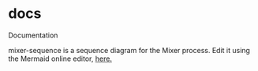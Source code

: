 # docs
Documentation

mixer-sequence is a sequence diagram for the Mixer process. Edit it using the Mermaid online editor, [here.]( https://mermaidjs.github.io/mermaid-live-editor/#/edit/eyJjb2RlIjoic2VxdWVuY2VEaWFncmFtXG5cbiAgICAjIHRpdGxlIE1pbmltYWwgTWl4ZXIgT3ZlcnZpZXdcblxuICAgIHBhcnRpY2lwYW50IFMgYXMgU2VuZGVyXG4gICAgcGFydGljaXBhbnQgRiBhcyBGcm9udC1lbmRcbiAgICBwYXJ0aWNpcGFudCBNIGFzIE1peGVyIHNtYXJ0IGNvbnRyYWN0XG4gICAgcGFydGljaXBhbnQgQiBhcyBCcm9hZGNhc3RlclxuICAgIHBhcnRpY2lwYW50IEJSIGFzIEJyb2FkY2FzdGVyIHJlZ2lzdGVyXG4gICAgcGFydGljaXBhbnQgUiBhcyBSZWNlaXZlclxuXG4gICAgTm90ZSBvdmVyIFMsUjogU2VuZGVyIHdhbnRzIHRvIHNlbmQgMSBFVEggdG8gcmVjZWl2ZXIuXG4gICAgUy0-PkY6IFJlcXVlc3QgZGVwb3NpdFxuICAgIE5vdGUgb3ZlciBGOiBDcmVhdGUgZXBoZW1lcmFsIGtleSBwYWlyXG4gICAgRi0-Pk06IEludm9rZXMgZGVwb3NpdChwdWJsaWMga2V5KSwgdmFsdWU9IDEgRVRIIFxuXG4gICBOb3RlIG92ZXIgUyxSOiBXaXRoZHJhdyBwcm9jZWR1cmVcblxuICAgRi0-PkJSOiBTZWxlY3QgYSBicm9hZGNhc3RlclxuICAgQlItPj5GOiBTZWxlY3RlZCBicm9hZGNhc3RlciBhZGRyZXNzL3VybCArIGZlZVxuXG4gICBOb3RlIG92ZXIgRjogU2lnbnMgbWVzc2FnZSA8L2JyPihyZWNpcGllbnQsIGJyb2FkY2FzdGVyLCBmZWUpIDwvYnI-SW52b2tlcyBTTkFSSyBwcm9vZiB3aXRoIHNpZ25lZCBtZXNzYWdlPC9icj5TTkFSSyBvdXRwdXRzIHByb29mXG5cbiAgIEYtLT4-QjogQ29ubmVjdCB2aWEgdG9yXG4gICBGLT4-QjogU2VuZHMgcHJvb2ZcblxuICAgTm90ZSBvdmVyIEI6IFZhbGlkYXRlcyByZXF1ZXN0PC9icj5XYWl0cyBhIHJhbmRvbSB0aW1lPC9icj5Ccm9hZGNhc3RzIHJlcXVlc3Q8L2JyPlxuICAgQi0-Pk06IFJlcXVlc3RzIHdpdGhkcmF3YWwsIGFzIHBhcnQgb2YgYSBiYXRjaCBvZiByZXF1ZXN0c1xuICAgTm90ZSBvdmVyIE06IFZhbGlkYXRlcyBwcm9vZiwgbnVsbGlmaWVyPC9icj5CdXJucyBmZWUgPC9icj5BZGRzIG51bGxpZmllciB0byBzcGVudCBsaXN0PC9icj5BZGRzIHRvIGJyb2FkY2FzdGVyIGZlZSB0b3RhbFxuICAgTS0-PlI6IFNlbmRzIDEgRVRIIC0gMiAqIGZlZVxuICAgTS0-PkI6IFNlbmRzIGZlZVxuIiwibWVybWFpZCI6eyJ0aGVtZSI6ImRlZmF1bHQifX0)
